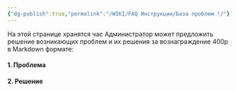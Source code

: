 ```yaml
---
{"dg-publish":true,"permalink":"/WIKI/FAQ Инструкции/База проблем !/"}
---
```


На этой странице хранятся час
Администратор может предложить решение возникающих проблем и их решения за вознаграждение 400р в Markdown формате:
#### 1. Проблема
#### 2. Решение

